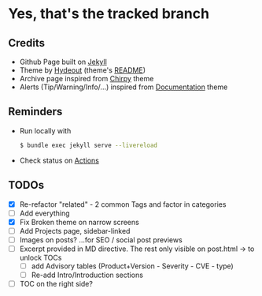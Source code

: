 # Yes, that's the tracked branch



## Credits

* Github Page built on [Jekyll](http://jekyllrb.com/) 
* Theme by [Hydeout](https://github.com/fongandrew/hydeout) (theme's [README](README-hydeout.md)) 
* Archive page inspired from [Chirpy](https://github.com/cotes2020/jekyll-theme-chirpy) theme
* Alerts (Tip/Warning/Info/...) inspired from [Documentation](https://github.com/tomjoht/documentation-theme-jekyll/) theme 



## Reminders

* Run locally with

  ```bash
  $ bundle exec jekyll serve --livereload
  ```

* Check status on [Actions](https://github.com/LAripping/laripping.github.io/actions/workflows/pages/pages-build-deployment)



## TODOs

- [x] Re-refactor "related" - 2 common Tags and factor in categories 
- [ ] Add everything
- [x] Fix Broken theme on narrow screens
- [ ] Add Projects page, sidebar-linked
- [ ] Images on posts? ...for SEO / social post previews
- [ ] Excerpt provided in MD directive. The rest only visible on post.html -> to unlock TOCs 
  - [ ] add Advisory tables (Product+Version - Severity - CVE - type)    
  - [ ] Re-add Intro/Introduction sections
- [ ] TOC on the right side?
